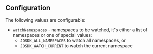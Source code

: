 ## Configuration

The following values are configurable:

- `watchNamespaces` - namespaces to be watched, it's either a list of namespaces or one of special values:
  - `JOSDK_ALL_NAMESPACES` to watch all namespaces, or
  - `JOSDK_WATCH_CURRENT` to watch the current namespace
